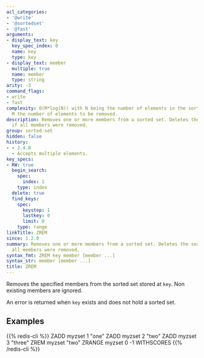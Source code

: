 ```yaml
---
acl_categories:
- '@write'
- '@sortedset'
- '@fast'
arguments:
- display_text: key
  key_spec_index: 0
  name: key
  type: key
- display_text: member
  multiple: true
  name: member
  type: string
arity: -3
command_flags:
- write
- fast
complexity: O(M*log(N)) with N being the number of elements in the sorted set and
  M the number of elements to be removed.
description: Removes one or more members from a sorted set. Deletes the sorted set
  if all members were removed.
group: sorted-set
hidden: false
history:
- - 2.4.0
  - Accepts multiple elements.
key_specs:
- RW: true
  begin_search:
    spec:
      index: 1
    type: index
  delete: true
  find_keys:
    spec:
      keystep: 1
      lastkey: 0
      limit: 0
    type: range
linkTitle: ZREM
since: 1.2.0
summary: Removes one or more members from a sorted set. Deletes the sorted set if
  all members were removed.
syntax_fmt: ZREM key member [member ...]
syntax_str: member [member ...]
title: ZREM
---
```

Removes the specified members from the sorted set stored at `key`.
Non existing members are ignored.

An error is returned when `key` exists and does not hold a sorted set.

## Examples

{{% redis-cli %}}
ZADD myzset 1 "one"
ZADD myzset 2 "two"
ZADD myzset 3 "three"
ZREM myzset "two"
ZRANGE myzset 0 -1 WITHSCORES
{{% /redis-cli %}}

